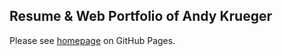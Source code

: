 ## Resume & Web Portfolio of Andy Krueger

Please see [homepage](https://akrueg.github.io/portfolio) on GitHub Pages.

